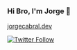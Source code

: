 ### Hi Bro, I'm Jorge 👋
[jorgecabral.dev](https://www.jorgecabral.dev/)

[![Twitter Follow](https://img.shields.io/twitter/follow/jorgecabral_?color=1DA1F2&logo=twitter&style=for-the-badge)](https://twitter.com/jorgecabral_)
